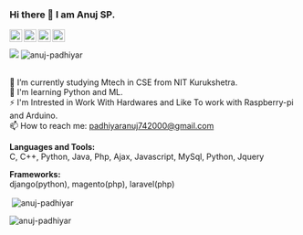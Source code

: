 ### Hi there 👋 I am Anuj SP.

<!--
**anuj-padhiyar/anuj-padhiyar** is a ✨ _special_ ✨ repository because its `README.md` (this file) appears on your GitHub profile.

Here are some ideas to get you started:

- 🔭 I’m currently working on ...
- 🌱 I’m currently learning ...
- 👯 I’m looking to collaborate on ...
- 🤔 I’m looking for help with ...
- 💬 Ask me about ...
- 📫 How to reach me: ...
- 😄 Pronouns: ...
- ⚡ Fun fact: ...
-->

<a href="https://twitter.com/anujs74">
  <img align="left" alt="Anuj Padhiyar | Twitter" width="22px" src="https://cdn.jsdelivr.net/npm/simple-icons@v3/icons/twitter.svg" />
</a>
<a href="https://in.linkedin.com/in/anuj-padhiyar-47070216a/">
  <img align="left" alt="LinkedIn" width="22px" src="https://cdn.jsdelivr.net/npm/simple-icons@v3/icons/linkedin.svg" />
</a>
<a href="https://t.me/anujs74">
  <img align="left" alt="Telegram" width="22px" src="https://cdn.jsdelivr.net/npm/simple-icons@v3/icons/telegram.svg" />
</a>
<a href="https://www.instagram.com/anuj.padhiyar/">
  <img align="left" alt="Instagram" width="22px" src="https://cdn.jsdelivr.net/npm/simple-icons@v3/icons/instagram.svg" />
</a>
<!-- <a href="https://www.codechef.com/users/amanjhurani">
  <img align="left" alt="Aman's Codechef" width="22px" src="https://cdn.jsdelivr.net/npm/simple-icons@v3/icons/codechef.svg" />
</a> -->

<br><br>
![](https://visitor-badge.glitch.me/badge?page_id=anuj-padhiyar.anuj-padhiyar) 
<img src="https://komarev.com/ghpvc/?username=anuj-padhiyar" alt="anuj-padhiyar" />
<br><br>

🌱 I’m currently studying Mtech in CSE from NIT Kurukshetra.
<br>
🔭 I'm learning Python and ML.
<br>
⚡ I'm Intrested in Work With Hardwares and Like To work with Raspberry-pi and Arduino.
<br>
📫 How to reach me: padhiyaranuj742000@gmail.com


<b>Languages and Tools:</b><br>
C, C++, Python, Java, Php, Ajax, Javascript, MySql, Python, Jquery


<b>Frameworks:</b><br>
django(python), magento(php), laravel(php)

<p>&nbsp;<img align="center" src="https://github-readme-stats.vercel.app/api?username=anuj-padhiyar&show_icons=true&theme=merko" alt="anuj-padhiyar" /></p>
<p><img align="center" src="https://github-readme-stats.vercel.app/api/top-langs/?username=anuj-padhiyar&layout=compact&hide=html&show_icons=true&theme=merko" alt="anuj-padhiyar" /></p>


